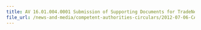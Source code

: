 ```yaml
---
title: AV 16.01.004.0001 Submission of Supporting Documents for TradeNet Declarations for Import, Export & Tansphipment of Wildlife Products (Including Cites-Listed Products) 
file_url: /news-and-media/competent-authorities-circulars/2012-07-06-CA.pdf
---
```

